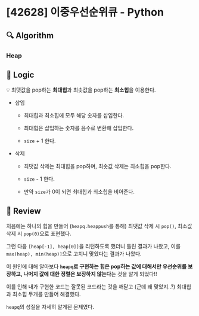 # [42628] 이중우선순위큐 - Python

## :mag: Algorithm

### Heap

## :round_pushpin: Logic

💡 최댓값을 pop하는 **최대힙**과 최솟값을 pop하는 **최소힙**을 이용한다.

- 삽입

  - 최대힙과 최소힙에 모두 해당 숫자를 삽입한다.

  - 최대힙은 삽입하는 숫자를 음수로 변환해 삽입한다.

  - `size` + 1 한다.

- 삭제

  - 최댓값 삭제는 최대힙을 pop하며, 최솟값 삭제는 최소힙을 pop한다.

  - `size` - 1 한다.

  - 만약 `size`가 0이 되면 최대힙과 최소힙을 비어준다.

## :memo: Review

처음에는 하나의 힙을 만들어 (`heapq.heappush`를 통해) 최댓값 삭제 시 `pop()`, 최소값 삭제 시 `pop(0)`으로 표현했다.

그런 다음 `[heap[-1], heap[0]]`을 리턴하도록 했더니 틀린 결과가 나왔고, 이를 `max(heap), min(heap)]`으로 고치니 맞았다는 결과가 나왔다.

이 원인에 대해 알아보다 **`heapq`로 구현하는 힙은 pop하는 값에 대해서만 우선순위를 보장하고, 나머지 값에 대한 정렬은 보장하지 않는다**는 것을 알게 되었다!!

이를 인해 내가 구현한 코드는 잘못된 코드라는 것을 깨닫고 (근데 왜 맞았지..?) 최대힙과 최소힙 두개를 만들어 해결했다.

`heapq`의 성질을 자세히 알게된 문제였다.